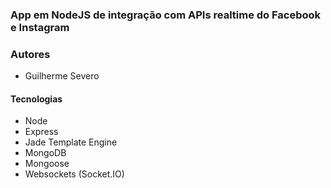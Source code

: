 ### App em NodeJS de integração com APIs realtime do Facebook e Instagram

### Autores
- Guilherme Severo

#### Tecnologias
- Node
- Express
- Jade Template Engine
- MongoDB
- Mongoose
- Websockets (Socket.IO)